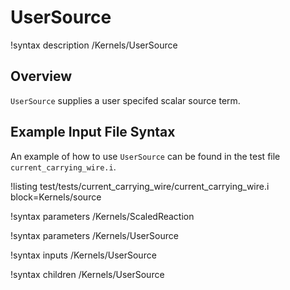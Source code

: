 # UserSource

!syntax description /Kernels/UserSource

## Overview

`UserSource` supplies a user specifed scalar source term.

## Example Input File Syntax

An example of how to use `UserSource` can be found in the test file `current_carrying_wire.i`.

!listing test/tests/current_carrying_wire/current_carrying_wire.i block=Kernels/source

!syntax parameters /Kernels/ScaledReaction

!syntax parameters /Kernels/UserSource

!syntax inputs /Kernels/UserSource

!syntax children /Kernels/UserSource
